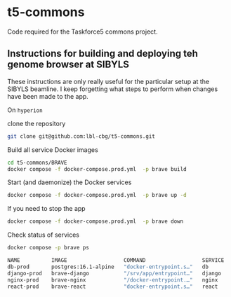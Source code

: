 # t5-commons
Code required for the Taskforce5 commons project.

## Instructions for building and deploying teh genome browser at SIBYLS

These instructions are only really useful for the particular setup at the SIBYLS beamline. I keep forgetting what steps to perform when changes have been made to the app.

On `hyperion`

clone the repository

```bash
git clone git@github.com:lbl-cbg/t5-commons.git
```

Build all service Docker images

```bash
cd t5-commons/BRAVE
docker compose -f docker-compose.prod.yml  -p brave build
```

Start (and daemonize) the Docker services

```bash
docker compose -f docker-compose.prod.yml  -p brave up -d
```

If you need to stop the app

```bash
docker compose -f docker-compose.prod.yml  -p brave down
```

Check status of services

```bash
docker compose -p brave ps

NAME          IMAGE                  COMMAND                  SERVICE   CREATED          STATUS          PORTS
db-prod       postgres:16.1-alpine   "docker-entrypoint.s…"   db        15 minutes ago   Up 15 minutes   0.0.0.0:5432->5432/tcp, :::5432->5432/tcp
django-prod   brave-django           "/srv/app/entrypoint…"   django    15 minutes ago   Up 15 minutes   0.0.0.0:8001->8000/tcp, :::8001->8000/tcp
nginx-prod    brave-nginx            "/docker-entrypoint.…"   nginx     15 minutes ago   Up 15 minutes   0.0.0.0:8080->80/tcp, :::8080->80/tcp
react-prod    brave-react            "docker-entrypoint.s…"   react     15 minutes ago   Up 15 minutes   0.0.0.0:3000->3000/tcp, :::3000->3000/tcp
```
